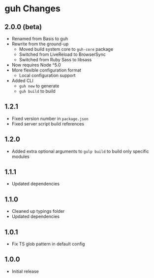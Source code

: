 # guh Changes

## 2.0.0 (beta)
- Renamed from Basis to guh
- Rewrite from the ground-up
	- Moved build system core to `guh-core` package
	- Switched from LiveReload to BrowserSync
	- Switched from Ruby Sass to libsass
- Now requires Node ^5.0
- More flexible configuration format
	- Local configuration support
- Added CLI
	- `guh new` to generate
	- `guh build` to build

## 1.2.1
- Fixed version number in `package.json`
- Fixed server script build references

## 1.2.0
- Added extra optional arguments to `gulp build` to build only specific modules

## 1.1.1
- Updated dependencies

## 1.1.0
- Cleaned up typings folder
- Updated dependencies

## 1.0.1
- Fix TS glob pattern in default config

## 1.0.0
- Initial release